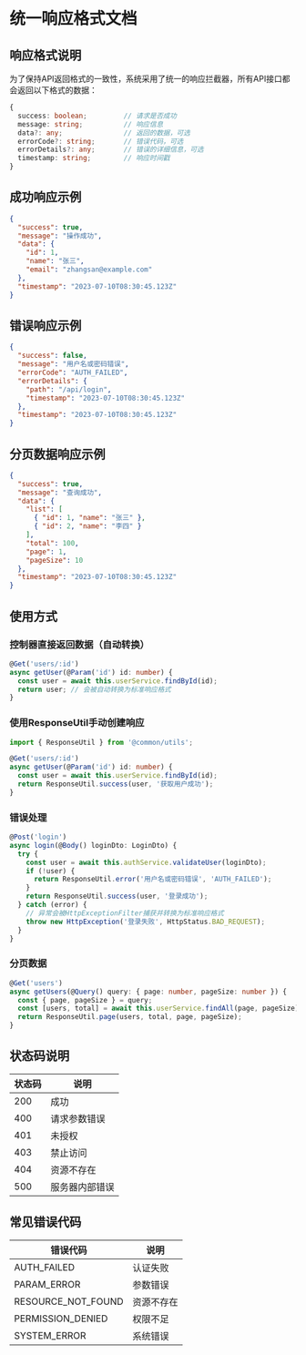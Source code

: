 # 统一响应格式文档

## 响应格式说明

为了保持API返回格式的一致性，系统采用了统一的响应拦截器，所有API接口都会返回以下格式的数据：

```typescript
{
  success: boolean;         // 请求是否成功
  message: string;          // 响应信息
  data?: any;               // 返回的数据，可选
  errorCode?: string;       // 错误代码，可选
  errorDetails?: any;       // 错误的详细信息，可选
  timestamp: string;        // 响应时间戳
}
```

## 成功响应示例

```json
{
  "success": true,
  "message": "操作成功",
  "data": {
    "id": 1,
    "name": "张三",
    "email": "zhangsan@example.com"
  },
  "timestamp": "2023-07-10T08:30:45.123Z"
}
```

## 错误响应示例

```json
{
  "success": false,
  "message": "用户名或密码错误",
  "errorCode": "AUTH_FAILED",
  "errorDetails": {
    "path": "/api/login",
    "timestamp": "2023-07-10T08:30:45.123Z"
  },
  "timestamp": "2023-07-10T08:30:45.123Z"
}
```

## 分页数据响应示例

```json
{
  "success": true,
  "message": "查询成功",
  "data": {
    "list": [
      { "id": 1, "name": "张三" },
      { "id": 2, "name": "李四" }
    ],
    "total": 100,
    "page": 1,
    "pageSize": 10
  },
  "timestamp": "2023-07-10T08:30:45.123Z"
}
```

## 使用方式

### 控制器直接返回数据（自动转换）

```typescript
@Get('users/:id')
async getUser(@Param('id') id: number) {
  const user = await this.userService.findById(id);
  return user; // 会被自动转换为标准响应格式
}
```

### 使用ResponseUtil手动创建响应

```typescript
import { ResponseUtil } from '@common/utils';

@Get('users/:id')
async getUser(@Param('id') id: number) {
  const user = await this.userService.findById(id);
  return ResponseUtil.success(user, '获取用户成功');
}
```

### 错误处理

```typescript
@Post('login')
async login(@Body() loginDto: LoginDto) {
  try {
    const user = await this.authService.validateUser(loginDto);
    if (!user) {
      return ResponseUtil.error('用户名或密码错误', 'AUTH_FAILED');
    }
    return ResponseUtil.success(user, '登录成功');
  } catch (error) {
    // 异常会被HttpExceptionFilter捕获并转换为标准响应格式
    throw new HttpException('登录失败', HttpStatus.BAD_REQUEST);
  }
}
```

### 分页数据

```typescript
@Get('users')
async getUsers(@Query() query: { page: number, pageSize: number }) {
  const { page, pageSize } = query;
  const [users, total] = await this.userService.findAll(page, pageSize);
  return ResponseUtil.page(users, total, page, pageSize);
}
```

## 状态码说明

| 状态码 | 说明 |
|-------|------|
| 200 | 成功 |
| 400 | 请求参数错误 |
| 401 | 未授权 |
| 403 | 禁止访问 |
| 404 | 资源不存在 |
| 500 | 服务器内部错误 |

## 常见错误代码

| 错误代码 | 说明 |
|---------|------|
| AUTH_FAILED | 认证失败 |
| PARAM_ERROR | 参数错误 |
| RESOURCE_NOT_FOUND | 资源不存在 |
| PERMISSION_DENIED | 权限不足 |
| SYSTEM_ERROR | 系统错误 |